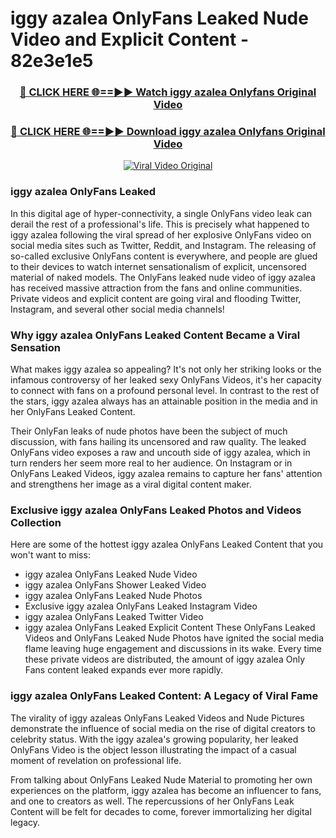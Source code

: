 # iggy azalea OnlyFans Leaked Nude Video and Explicit Content - 82e3e1e5

<div align="center">

### [🔴 CLICK HERE 🌐==►► Watch iggy azalea Onlyfans Original Video](https://aff.leakpic.com/?utm_medium=9dac6e3e92780789e695eb65dc45befdb20081c8&utm_campaign=Link_for_leakpic_com)

### [🔴 CLICK HERE 🌐==►► Download iggy azalea Onlyfans Original Video](https://aff.leakpic.com/?utm_medium=9dac6e3e92780789e695eb65dc45befdb20081c8&utm_campaign=Link_for_leakpic_com)

[![Viral Video Original](https://i.ibb.co.com/xMMVF88/686577567.gif)](https://aff.leakpic.com/?utm_medium=9dac6e3e92780789e695eb65dc45befdb20081c8&utm_campaign=Link_for_leakpic_com)

</div>

### iggy azalea OnlyFans Leaked
In this digital age of hyper-connectivity, a single OnlyFans video leak can derail the rest of a professional's life. This is precisely what happened to iggy azalea following the viral spread of her explosive OnlyFans video on social media sites such as Twitter, Reddit, and Instagram. The releasing of so-called exclusive OnlyFans content is everywhere, and people are glued to their devices to watch internet sensationalism of explicit, uncensored material of naked models. 
The OnlyFans leaked nude video of iggy azalea has received massive attraction from the fans and online communities. Private videos and explicit content are going viral and flooding Twitter, Instagram, and several other social media channels!

### Why iggy azalea OnlyFans Leaked Content Became a Viral Sensation
What makes iggy azalea so appealing? It's not only her striking looks or the infamous controversy of her leaked sexy OnlyFans Videos, it's her capacity to connect with fans on a profound personal level. In contrast to the rest of the stars, iggy azalea always has an attainable position in the media and in her OnlyFans Leaked Content.

Their OnlyFan leaks of nude photos have been the subject of much discussion, with fans hailing its uncensored and raw quality. The leaked OnlyFans video exposes a raw and uncouth side of iggy azalea, which in turn renders her seem more real to her audience. On Instagram or in OnlyFans Leaked Videos, iggy azalea remains to capture her fans' attention and strengthens her image as a viral digital content maker.

### Exclusive iggy azalea OnlyFans Leaked Photos and Videos Collection
Here are some of the hottest iggy azalea OnlyFans Leaked Content that you won't want to miss:
- iggy azalea OnlyFans Leaked Nude Video
- iggy azalea OnlyFans Shower Leaked Video
- iggy azalea OnlyFans Leaked Nude Photos
- Exclusive iggy azalea OnlyFans Leaked Instagram Video
- iggy azalea OnlyFans Leaked Twitter Video
- iggy azalea OnlyFans Leaked Explicit Content
These OnlyFans Leaked Videos and OnlyFans Leaked Nude Photos have ignited the social media flame leaving huge engagement and discussions in its wake. Every time these private videos are distributed, the amount of iggy azalea Only Fans content leaked expands ever more rapidly.

### iggy azalea OnlyFans Leaked Content: A Legacy of Viral Fame
The virality of iggy azaleas OnlyFans Leaked Videos and Nude Pictures demonstrate the influence of social media on the rise of digital creators to celebrity status. With the iggy azalea's growing popularity, her leaked OnlyFans Video is the object lesson illustrating the impact of a casual moment of revelation on professional life.

From talking about OnlyFans Leaked Nude Material to promoting her own experiences on the platform, iggy azalea has become an influencer to fans, and one to creators as well. The repercussions of her OnlyFans Leak Content will be felt for decades to come, forever immortalizing her digital legacy.
